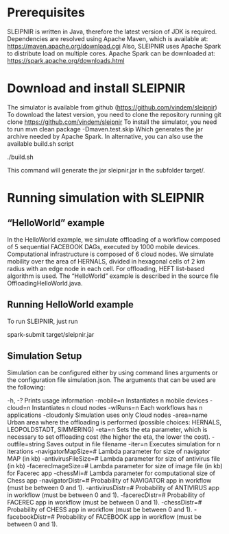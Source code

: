 # Prerequisites #
SLEIPNIR is written in Java, therefore the latest version of JDK is required. 
Dependencies are resolved using Apache Maven, which is available at: https://maven.apache.org/download.cgi
Also, SLEIPNIR uses Apache Spark to distribute load on multiple cores.  Apache Spark can be downloaded at: https://spark.apache.org/downloads.html

# Download and install SLEIPNIR #
The simulator is available from github (https://github.com/vindem/sleipnir)
To download the latest version, you need to clone the repository running 
git clone https://github.com/vindem/sleipnir
To install the simulator, you need to run
mvn clean package -Dmaven.test.skip
Which generates the jar archive needed by Apache Spark. In alternative, you can also use the available build.sh script

./build.sh

This command will generate the jar sleipnir.jar in the subfolder target/.

# Running simulation with SLEIPNIR #
## “HelloWorld” example ##
In the HelloWorld example, we simulate offloading of a workflow composed of 5 sequential FACEBOOK DAGs, executed by 1000 mobile devices. Computational infrastructure is composed of 6 cloud nodes. We simulate mobility over the area of HERNALS, divided in hexagonal cells of 2 km radius with an edge node in each cell. For offloading, HEFT list-based algorithm is used. The “HelloWorld” example is described in the source file OffloadingHelloWorld.java.

## Running HelloWorld example ##
To run SLEIPNIR, just run

spark-submit target/sleipnir.jar

## Simulation Setup ##
Simulation can be configured either by using command lines arguments or the configuration file simulation.json. The arguments that can be used are the following:


-h, -? Prints usage information
-mobile=n Instantiates n mobile devices
-cloud=n Instantiates n cloud nodes
-wlRuns=n Each workflows has n applications
-cloudonly Simulation uses only Cloud nodes
-area=name Urban area where the offloading is performed (possible choices: HERNALS, LEOPOLDSTADT, SIMMERING)
-eta=n Sets the eta parameter, which is necessary to set offloading cost (the higher the eta, the lower the cost).
-outfile=string Saves output in file filename
-iter=n Executes simulation for n iterations
-navigatorMapSize=# Lambda parameter for size of navigator MAP (in kb)
-antivirusFileSize=# Lambda parameter for size of antivirus file (in kb)
-facerecImageSize=# Lambda parameter for size of image file (in kb) for Facerec app
-chessMi=# Lambda parameter for computational size of Chess app 
-navigatorDistr=# Probability of NAVIGATOR app in workflow (must be between 0 and 1).
-antivirusDistr=# Probability of ANTIVIRUS app in workflow (must be between 0 and 1).
-facerecDistr=# Probability of FACEREC app in workflow (must be between 0 and 1).
-chessDistr=# Probability of CHESS app in workflow (must be between 0 and 1).
-facebookDistr=# Probability of FACEBOOK app in workflow (must be between 0 and 1).



